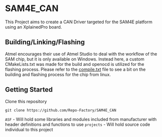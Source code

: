 # SAM4E_CAN

This Project aims to create a CAN Driver targeted for the SAM4E platform using an XplainedPro board.

## Building/Linking/Flashing

Atmel encourages their use of Atmel Studio to deal with the workflow of the SAM chip, but it is only available on Windows. Instead here, a custom CMakeLists.txt was made for the build and openocd is utilized for the flashing process. Please refer to the [compile.txt](compile.txt) file to see a bit on the building and flashing process for the chip from linux.

## Getting Started

Clone this repository

    git clone https://github.com/Repo-Factory/SAM4E_CAN

`ASF` - Will hold some libraries and modules included from manufacturer with header definitions and functions to use
`projects` - Will hold source code individual to this project 